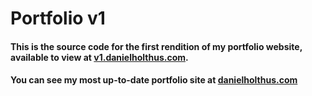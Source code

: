 # Portfolio v1

#### This is the source code for the first rendition of my portfolio website, available to view at [v1.danielholthus.com](https://v1.danielholthus.com/).

#### You can see my most up-to-date portfolio site at [danielholthus.com](https://www.danielholthus.com/)
